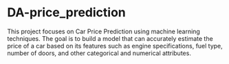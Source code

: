 # DA-price_prediction
This project focuses on Car Price Prediction using machine learning techniques. The goal is to build a model that can accurately estimate the price of a car based on its features such as engine specifications, fuel type, number of doors, and other categorical and numerical attributes.
